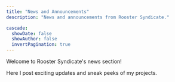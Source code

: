 ```yaml
---
title: "News and Announcements"
description: "News and announcements from Rooster Syndicate."

cascade:
  showDate: false
  showAuthor: false
  invertPagination: true
---
```


Welcome to Rooster Syndicate's news section!

Here I post exciting updates and sneak peeks of my projects.
